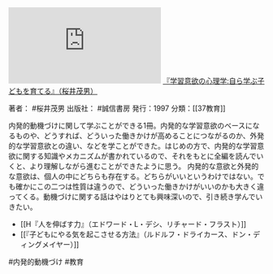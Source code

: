 ![](https://gyazo.com/dd29cd7bfc86135038080bd040c9c6e6.img)
[『学習意欲の心理学:自ら学ぶ子どもを育てる』（桜井茂男）](https://amzn.to/3z8hykg)

著者： #桜井茂男 
出版社： #誠信書房 
発行：1997
分類：[[37教育]]

内発的動機づけに関して学ぶことができる1冊。内発的な学習意欲のベースになるものや、どうすれば、どういった働きかけが高めることにつながるのか、外発的な学習意欲との違い、などを学ことができた。はじめの方で、内発的な学習意欲に関する知識やメカニズムが書かれているので、それをもとに全編を読んでいくと、より理解しながら進むことができたように思う。
内発的な意欲と外発的な意欲は、個人の中にどちらも存在する。どちらがいいというわけではない。でも確かにこの二つは性質は違うので、どういった働きかけがいいのかも大きく違ってくる。動機づけに関する話はやはりとても興味深いので、引き続き学んでいきたい。

- [[H『人を伸ばす力』（エドワード・L・デシ、リチャード・フラスト）]]
- [[『子どもにやる気を起こさせる方法』（ルドルフ・ドライカース、ドン・ディングメイヤー）]]

#内発的動機づけ #教育 